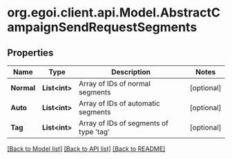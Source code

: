 
# org.egoi.client.api.Model.AbstractCampaignSendRequestSegments

## Properties

Name | Type | Description | Notes
------------ | ------------- | ------------- | -------------
**Normal** | **List&lt;int&gt;** | Array of IDs of normal segments | [optional] 
**Auto** | **List&lt;int&gt;** | Array of IDs of automatic segments | [optional] 
**Tag** | **List&lt;int&gt;** | Array of IDs of segments of type &#39;tag&#39; | [optional] 

[[Back to Model list]](../README.md#documentation-for-models)
[[Back to API list]](../README.md#documentation-for-api-endpoints)
[[Back to README]](../README.md)

